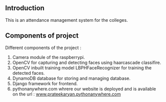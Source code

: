 <h2>Introduction</h2>
This is an attendance management system for the colleges.

<h2> Components of project </h2>



Different components of the project :
1) Camera module of the raspberrypi.
2) OpenCV for capturing and detecting faces using haarcascade classifire.
3) OpenCV inbuilt training model LBPHFaceRecognizer for training the detected faces.
4) DynamoDB database for storing and managing database.
5) Django framework for frontend.
6) pythonanywhere.com whrere our website is deployed and is available on the url : www.prateekaryan.pythonanywhere.com 
